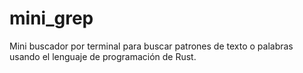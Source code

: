 # mini_grep
Mini buscador por terminal para buscar patrones de texto o palabras usando el lenguaje de programación de Rust.
